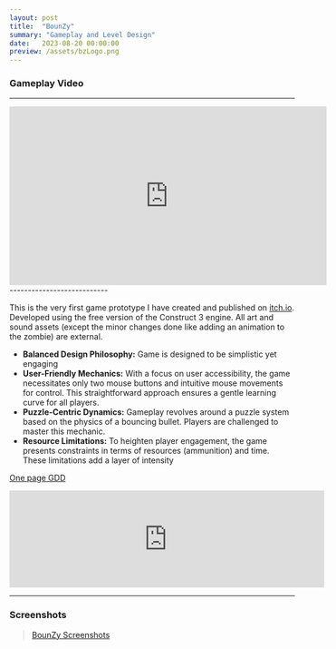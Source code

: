 ```yaml
---
layout: post
title:  "BounZy"
summary: "Gameplay and Level Design"
date:   2023-08-20 00:00:00
preview: /assets/bzLogo.png
---
```

### Gameplay Video
---------------------------
<iframe width="560" height="315" src="https://www.youtube.com/embed/GCEQFLVNEa8?si=iZXPhJ1JKPy0lYMH" title="YouTube video player" frameborder="0" allow="accelerometer; autoplay; clipboard-write; encrypted-media; gyroscope; picture-in-picture; web-share" allowfullscreen></iframe>
---------------------------

This is the very first game prototype I have created and published on [itch.io](https://htramu.itch.io/bounzy). Developed using the free version of the Construct 3 engine. All art and sound assets (except the minor changes done like adding an animation to the zombie) are external.

* **Balanced Design Philosophy:** Game is designed to be simplistic yet engaging
* **User-Friendly Mechanics:** With a focus on user accessibility, the game necessitates only two mouse buttons and intuitive mouse movements for control. This straightforward approach ensures a gentle learning curve for all players.
* **Puzzle-Centric Dynamics:** Gameplay revolves around a puzzle system based on the physics of a bouncing bullet. Players are challenged to master this mechanic.
* **Resource Limitations:** To heighten player engagement, the game presents constraints in terms of resources (ammunition) and time. These limitations add a layer of intensity

[One page GDD](/assets/BounZy_one_page_GDD.pdf)

<iframe frameborder="0" src="https://itch.io/embed/2018236?border_width=3" width="556" height="171"><a href="https://htramu.itch.io/bounzy">BounZy by Umarth</a></iframe>

---------------------------
### Screenshots

<blockquote class="imgur-embed-pub" lang="en" data-id="a/Ro6xCel" data-context="false" ><a href="//imgur.com/a/Ro6xCel">BounZy Screenshots</a></blockquote><script async src="//s.imgur.com/min/embed.js" charset="utf-8"></script>